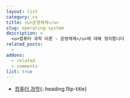 ```yaml
---
layout: list
category: cs
title: <u>운영체제</u>
slug: operating-system
description: >
  <u>컴퓨터 과학 이론 - 운영체제</u>에 대해 정리합니다
related_posts:
  -
addons:
  - related
  - comments
list: true
---
```


* [컴퓨터 과학]{:.heading.flip-title}

[컴퓨터 과학]: /cs/
